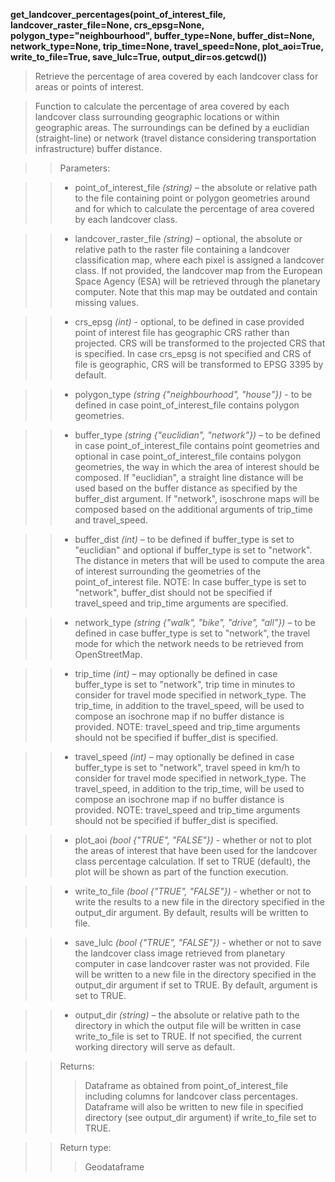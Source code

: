 **get_landcover_percentages(point_of_interest_file, landcover_raster_file=None, crs_epsg=None, polygon_type="neighbourhood", buffer_type=None, buffer_dist=None, network_type=None, trip_time=None, travel_speed=None, plot_aoi=True, write_to_file=True, save_lulc=True, output_dir=os.getcwd())**

> Retrieve the percentage of area covered by each landcover class for areas or points of interest.

> Function to calculate the percentage of area covered by each landcover class surrounding geographic locations or within geographic areas. The surroundings can be defined by a euclidian (straight-line) or network (travel distance considering transportation infrastructure) buffer distance. 

>> Parameters: 

>> - point_of_interest_file *(string)* – the absolute or relative path to the file containing point or polygon geometries around and for which to calculate the percentage of area covered by each landcover class.

>> - landcover_raster_file *(string)* – optional, the absolute or relative path to the raster file containing a landcover classification map, where each pixel is assigned a landcover class. If not provided, the landcover map from the European Space Agency (ESA) will be retrieved through the planetary computer. Note that this map may be outdated and contain missing values. 

>> - crs_epsg *(int)* - optional, to be defined in case provided point of interest file has geographic CRS rather than projected. CRS will be transformed to the projected CRS that is specified. In case crs_epsg is not specified and CRS of file is geographic, CRS will be transformed to EPSG 3395 by default. 

>> - polygon_type *(string {"neighbourhood", "house"})* - to be defined in case point_of_interest_file contains polygon geometries.

>> - buffer_type *(string {"euclidian", "network"})* – to be defined in case point_of_interest_file contains point geometries and optional in case point_of_interest_file contains polygon geometries, the way in which the area of interest should be composed. If "euclidian", a straight line distance will be used based on the buffer distance as specified by the buffer_dist argument. If "network", isoschrone maps will be composed based on the additional arguments of trip_time and travel_speed.

>> - buffer_dist *(int)* – to be defined if buffer_type is set to "euclidian" and optional if buffer_type is set to "network". The distance in meters that will be used to compute the area of interest surrounding the geometries of the point_of_interest file. NOTE: In case buffer_type is set to "network", buffer_dist should not be specified if travel_speed and trip_time arguments are specified.

>> - network_type *(string {"walk", "bike", "drive", "all"})* – to be defined in case buffer_type is set to "network", the travel mode for which the network needs to be retrieved from OpenStreetMap.

>> - trip_time *(int)* – may optionally be defined in case buffer_type is set to "network", trip time in minutes to consider for travel mode specified in network_type. The trip_time, in addition to the travel_speed, will be used to compose an isochrone map if no buffer distance is provided. NOTE: travel_speed and trip_time arguments should not be specified if buffer_dist is specified.

>> - travel_speed *(int)* – may optionally be defined in case buffer_type is set to "network", travel speed in km/h to consider for travel mode specified in network_type. The travel_speed, in addition to the trip_time, will be used to compose an isochrone map if no buffer distance is provided. NOTE: travel_speed and trip_time arguments should not be specified if buffer_dist is specified.

>> - plot_aoi *(bool {"TRUE", "FALSE"})* - whether or not to plot the areas of interest that have been used for the landcover class percentage calculation. If set to TRUE (default), the plot will be shown as part of the function execution.

>> - write_to_file *(bool {"TRUE", "FALSE"})* - whether or not to write the results to a new file in the directory specified in the output_dir argument. By default, results will be written to file.

>> - save_lulc *(bool {"TRUE", "FALSE"})* - whether or not to save the landcover class image retrieved from planetary computer in case landcover raster was not provided. File will be written to a new file in the directory specified in the output_dir argument if set to TRUE. By default, argument is set to TRUE.

>> - output_dir *(string)* – the absolute or relative path to the directory in which the output file will be written in case write_to_file is set to TRUE. If not specified, the current working directory will serve as default.

>>Returns:	
>>> Dataframe as obtained from point_of_interest_file including columns for landcover class percentages. Dataframe will also be written to new file in specified directory (see output_dir argument) if write_to_file set to TRUE. 

>>Return type:	
>>> Geodataframe
